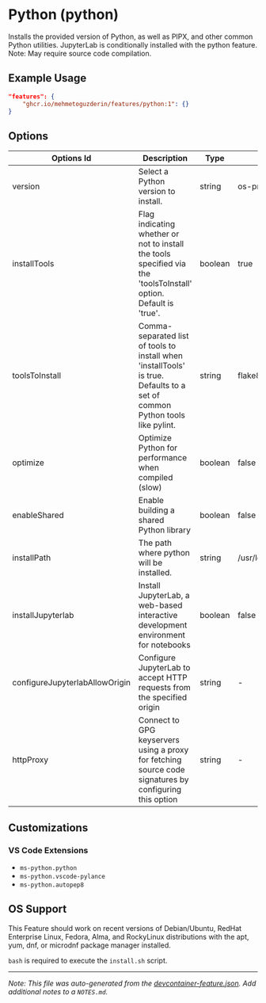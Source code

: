 
# Python (python)

Installs the provided version of Python, as well as PIPX, and other common Python utilities.  JupyterLab is conditionally installed with the python feature. Note: May require source code compilation.

## Example Usage

```json
"features": {
    "ghcr.io/mehmetoguzderin/features/python:1": {}
}
```

## Options

| Options Id | Description | Type | Default Value |
|-----|-----|-----|-----|
| version | Select a Python version to install. | string | os-provided |
| installTools | Flag indicating whether or not to install the tools specified via the 'toolsToInstall' option. Default is 'true'. | boolean | true |
| toolsToInstall | Comma-separated list of tools to install when 'installTools' is true. Defaults to a set of common Python tools like pylint. | string | flake8,autopep8,black,yapf,mypy,pydocstyle,pycodestyle,bandit,pipenv,virtualenv,pytest,pylint |
| optimize | Optimize Python for performance when compiled (slow) | boolean | false |
| enableShared | Enable building a shared Python library | boolean | false |
| installPath | The path where python will be installed. | string | /usr/local/python |
| installJupyterlab | Install JupyterLab, a web-based interactive development environment for notebooks | boolean | false |
| configureJupyterlabAllowOrigin | Configure JupyterLab to accept HTTP requests from the specified origin | string | - |
| httpProxy | Connect to GPG keyservers using a proxy for fetching source code signatures by configuring this option | string | - |

## Customizations

### VS Code Extensions

- `ms-python.python`
- `ms-python.vscode-pylance`
- `ms-python.autopep8`



## OS Support

This Feature should work on recent versions of Debian/Ubuntu, RedHat Enterprise Linux, Fedora, Alma, and RockyLinux distributions with the apt, yum, dnf, or microdnf package manager installed.

`bash` is required to execute the `install.sh` script.


---

_Note: This file was auto-generated from the [devcontainer-feature.json](https://github.com/mehmetoguzderin/features/blob/main/src/python/devcontainer-feature.json).  Add additional notes to a `NOTES.md`._
